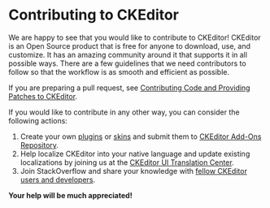 # Contributing to CKEditor

We are happy to see that you would like to contribute to CKEditor! CKEditor is an Open Source product that is free for
anyone to download, use, and customize. It has an amazing community around it that supports it in all possible ways.
There are a few guidelines that we need contributors to follow so that the workflow is as smooth and efficient as possible.

If you are preparing a pull request, see [Contributing Code and Providing Patches to CKEditor](https://ckeditor.com/docs/ckeditor4/docs/#!/guide/dev_contributing_code).

If you would like to contribute in any other way, you can consider the following actions:

1. Create your own [plugins](https://ckeditor.com/docs/ckeditor4/docs/#!/guide/plugin_sdk_sample) or [skins](https://ckeditor.com/docs/ckeditor4/docs/#!/guide/skin_sdk_intro)
and submit them to [CKEditor Add-Ons Repository](https://ckeditor.com/cke4/addons/plugins/).
2. Help localize CKEditor into your native language and update existing localizations by joining us at the
[CKEditor UI Translation Center](https://www.transifex.com/ckeditor/ckeditor/).
3. Join StackOverflow and share your knowledge with [fellow CKEditor users and developers](http://stackoverflow.com/questions/tagged/ckeditor).

**Your help will be much appreciated!**
